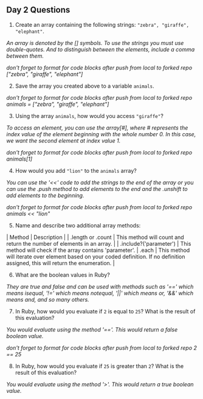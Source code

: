 ## Day 2 Questions

1. Create an array containing the following strings: `"zebra", "giraffe", "elephant"`.

_An array is denoted by the [] symbols. To use the strings you must use double-quotes. And to distinguish between the elements, include a comma between them._

*don't forget to format for code blocks after push from local to forked repo*
_["zebra", "giraffe", "elephant"]_

2. Save the array you created above to a variable `animals`.

*don't forget to format for code blocks after push from local to forked repo*
_animals = ["zebra", "giraffe", "elephant"]_

3. Using the array `animals`, how would you access `"giraffe"`?


_To access an element, you can use the array[#], where # represents the index value of the element beginning with the whole number 0. In this case, we want the second element at index value 1._

*don't forget to format for code blocks after push from local to forked repo*
_animals[1]_

4. How would you add `"lion"` to the `animals` array?

_You can use the '<<' code to add the strings to the end of the array or you can use the .push method to add elements to the end and the .unshift to add elements to the beginning._

*don't forget to format for code blocks after push from local to forked repo*
_animals << "lion"_

5. Name and describe two additional array methods:

| Method | Description |
| .length or .count | This method will count and return the number of elements in an array. |
| .include?('parameter') | This method will check if the array contains 'parameter'.
| .each | This method will iterate over element based on your coded definition. If no definition assigned, this will return the enumeration. |

6. What are the boolean values in Ruby?

_They are true and false and can be used with methods such as '==' which means isequal, '!=' which means notequal, '||' which means or, '&&' which means and, and so many others._

7. In Ruby, how would you evaluate if `2` is equal to `25`? What is the result of this evaluation?

_You would evaluate using the method '=='. This would return a false boolean value._

*don't forget to format for code blocks after push from local to forked repo*
_2 == 25_

8. In Ruby, how would you evaluate if `25` is greater than `2`? What is the result of this evaluation?

_You would evaluate using the method '>'. This would return a true boolean value._
